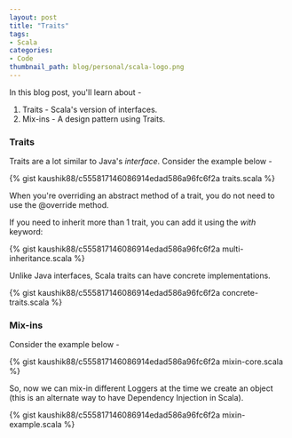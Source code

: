 ```yaml
---
layout: post
title: "Traits"
tags:
- Scala
categories:
- Code
thumbnail_path: blog/personal/scala-logo.png
---
```


In this blog post, you'll learn about - 

1. Traits - Scala's version of interfaces.
2. Mix-ins - A design pattern using Traits.

### Traits

Traits are a lot similar to Java's *interface*. Consider the example below - 

{% gist kaushik88/c555817146086914edad586a96fc6f2a traits.scala %}

When you're overriding an abstract method of a trait, you do not need to use the @override method.

If you need to inherit more than 1 trait, you can add it using the *with* keyword:

{% gist kaushik88/c555817146086914edad586a96fc6f2a multi-inheritance.scala %}

Unlike Java interfaces, Scala traits can have concrete implementations.

{% gist kaushik88/c555817146086914edad586a96fc6f2a concrete-traits.scala %}

### Mix-ins

Consider the example below - 

{% gist kaushik88/c555817146086914edad586a96fc6f2a mixin-core.scala %}

So, now we can mix-in different Loggers at the time we create an object (this is an alternate way to have Dependency Injection in Scala).

{% gist kaushik88/c555817146086914edad586a96fc6f2a mixin-example.scala %}